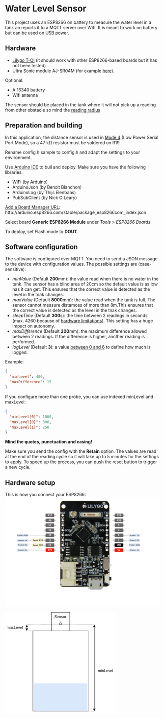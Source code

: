 # Water Level Sensor
This project uses an ESP8266 on battery to measure the water level in a tank an reports it to a MQTT server over Wifi. It is meant to work on battery but can be used on USB power.

## Hardware
 * [Lilygo T-OI](https://www.aliexpress.com/item/4000429110448.html?spm=a2g0o.order_list.0.0.7ec31802TQ3XLI) (it should work with other ESP8266-based boards but it has not been tested)
 * Ultra Sonic module AJ-SR04M (for example [here](https://www.aliexpress.com/item/33002362860.html?spm=a2g0o.order_list.0.0.75981802fHvoEg)).

 Optional:
  * A 16340 battery
  * Wifi antenna

The sensor should be placed in the tank where it will not pick up a reading from other obstacle so mind the [reading radius](https://github.com/tomaskovacik/kicad-library/blob/master/library/datasheet/K02-AJ-SR04/AJ-SR04M-T-X.zh-CN.en.pdf) 

## Preparation and building
In this application, the distance sensor is used in [Mode 4](https://www.mantech.co.za/Datasheets/Products/AJ-SR04M-200925A.pdf) (Low Power Serial Port Mode), so a 47 kΩ resistor must be soldered on R19.

Rename config.h.sample to config.h and adapt the settings to your environment.

Use [Arduino IDE](https://www.arduino.cc/en/software) to buil and deploy. Make sure you have the following libraries:
 * WiFi (by Arduino)
 * ArduinoJson (by Benoit Blanchon)
 * ArduinoLog (by Thijs Elenbaas)
 * PubSubClient (by Nick O'Leary)

 [Add a Board Manager URL](https://support.arduino.cc/hc/en-us/articles/360016466340-Add-or-remove-third-party-boards-in-Boards-Manager): http<nolink>://arduino.esp8266.com/stable/package_esp8266com_index.json

 Select board **Generic ESP8266 Module** under *Tools* > *ESP8266 Boards*

 To deploy, set Flash mode to **DOUT**.

 ## Software configuration
 The software is configured over MQTT. You need to send a JSON message to the device with configuration values. The possible settings are (case-sensitive):
  * *minValue* (Default **200**mm): the value read when there is no water in the tank. The sensor has a blind area of 20cm so the default value is as low has it can get. This ensures that the correct value is detected as the level in the tnak changes. 
  * *maxValue* (Default **8000**mm): the value read when the tank is full. The sensor cannot measure distamces of more than 8m.This ensures that the correct value is detected as the level in the tnak changes. 
  * *sleepTime* (Default **300**s): the time between 2 readings in seconds (max. 4260 because of [hardware limitations](https://thingpulse.com/max-deep-sleep-for-esp8266/)). This setting has a huge impact on autonomy.
  * *maxDifference* (Default **200**mm): the maximum difference allowed between 2 readings. If the difference is higher, another reading is performed.
  * *logLevel* (Default **3**): a value [between 0 and 6](https://github.com/thijse/Arduino-Log) to define how much is logged.

Example:
  ```json
  {
    "minLevel": 400,
    "maxDifference": 15
  }
  ```

If you configure more than one probe, you can use indexed minLevel and maxLevel:
  ```json
  {
    "minLevel[0]": 1000,
    "maxLevel[0]": 300,
    "maxLevel[1]": 250
  }
  ```

 **Mind the quotes, punctuation and casing!**

 Make sure you send the config with the **Retain** option. The values are read at the end of the reading cycle so it will take up to 5 minutes for the settings to apply. To speed up the process, you can push the reset button to trigger a new cycle.

## Hardware setup
This is how you connect your ESP8266:
![Probe connections](Probe%20connections.drawio.png "Probe connections")

 ![Sensor installation](Sensor%20installation.drawio.png "Sensor installation")